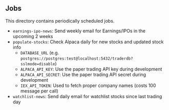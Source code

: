## Jobs

This directory contains periodically scheduled jobs.

- `earnings-ipo-news`: Send weekly email for Earnings/IPOs in the upcoming 2 weeks
- `populate-stocks`: Check Alpaca daily for new stocks and updated stock info
    - `DATABASE_URL` (e.g. `postgres://postgres:test@localhost:5432/traderdb?sslmode=disable`)
    - `ALPACA_API_KEY`: Use the paper trading API key during development
    - `ALPACA_API_SECRET`: Use the paper trading API secret during development
    - `IEX_API_TOKEN`: Used to fetch proper company names (costs 100 message per call)
- `watchlist-news`: Send daily email for watchlist stocks since last trading day
